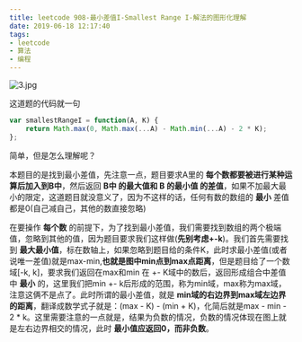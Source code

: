 ```yaml
---
title: leetcode 908-最小差值I-Smallest Range I-解法的图形化理解
date: 2019-06-18 12:17:40
tags:
- leetcode
- 算法
- 编程
---
```



![3.jpg](https://pic.leetcode-cn.com/b20b201bf473e6d80d928221b6b466dd8147dd30807b66dbec675f226a4fda63-3.jpg)

这道题的代码就一句

```javascript
var smallestRangeI = function(A, K) {
    return Math.max(0, Math.max(...A) - Math.min(...A) - 2 * K);
};
```
简单，但是怎么理解呢？

本题目的是找到最小差值，先注意一点，题目要求A里的 **每个数都要被进行某种运算后加入到B中**，然后返回 **B中 的最大值和 B 的最小值 的差值**，如果不加最大最小的限定，这道题目就没意义了，因为不这样的话，任何有数的数组的 **最小** 差值都是0(自己减自己，其他的数直接忽略)

在要操作 **每个数** 的前提下，为了找到最小差值，我们需要找到数组的两个极端值，忽略到其他的值，因为题目要求我们这样做(**先别考虑+-k**)。我们首先需要找到 **最大最小值**，标在数轴上，如果忽略到题目给的条件K，此时求最小差值(或者说唯一差值)就是max-min,**也就是图中min点到max点距离**，但是题目给了一个数域[-k, k]，要求我们返回在max和min 在 +- K域中的数后，返回形成组合中差值中 **最小** 的，这里我们把min +- k后形成的范围，称为min域，max称为max域，注意这俩不是点了。此时所谓的最小差值，就是 **min域的右边界到max域左边界的距离**，翻译成数学式子就是：(max - K) - (min + K)，化简后就是max - min -  2 * k。这里需要注意的一点就是，结果为负数的情况，负数的情况体现在图上就是左右边界相交的情况，此时 **最小值应返回0，而非负数**。